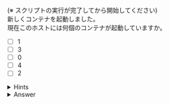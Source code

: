 (※ スクリプトの実行が完了してから開始してください)  
新しくコンテナを起動しました。  
現在このホストには何個のコンテナが起動していますか。

- [ ] 1
- [ ] 3
- [ ] 0
- [ ] 4
- [ ] 2

<details>
  <summary>Hints</summary>

`docker container ls` コマンドか `docker ps` コマンドを実行して実行中のコンテナ数を確認します。

</details>

<details>
  <summary>Answer</summary>

4

</details>
